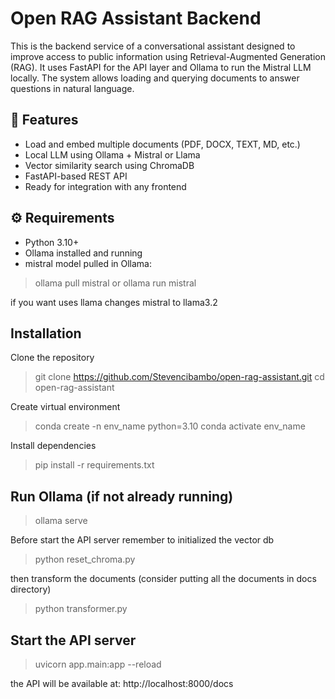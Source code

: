 # Open RAG Assistant Backend
This is the backend service of a conversational assistant designed to improve access to public information using 
Retrieval-Augmented Generation (RAG). It uses FastAPI for the API layer 
and Ollama to run the Mistral LLM locally. The system allows loading and querying 
documents to answer questions in natural language.

## 🚀 Features
- Load and embed multiple documents (PDF, DOCX, TEXT, MD, etc.)
- Local LLM using Ollama + Mistral or Llama
- Vector similarity search using ChromaDB
- FastAPI-based REST API
- Ready for integration with any frontend

## ⚙️ Requirements
- Python 3.10+
- Ollama installed and running
- mistral model pulled in Ollama:

> ollama pull mistral
or
> ollama run mistral

if you want uses llama changes mistral to llama3.2

## Installation
Clone the repository
> git clone https://github.com/Stevencibambo/open-rag-assistant.git
> cd open-rag-assistant

Create virtual environment
> conda create -n env_name python=3.10
> conda activate env_name

Install dependencies
> pip install -r requirements.txt

## Run Ollama (if not already running)
> ollama serve

Before start the API server remember to initialized the vector db
> python reset_chroma.py

then transform the documents (consider putting all the documents in docs directory)
> python transformer.py

## Start the API server
> uvicorn app.main:app --reload

the API will be available at: http://localhost:8000/docs


